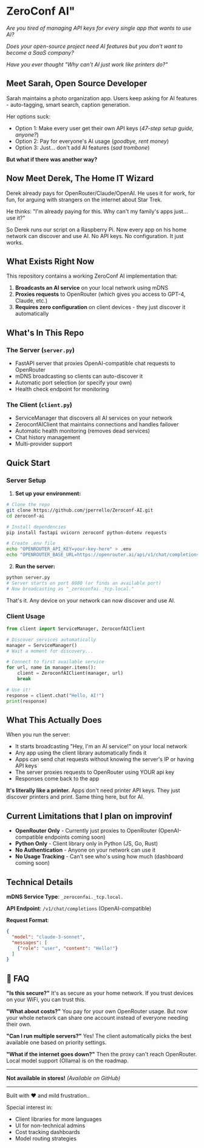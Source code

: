 # ZeroConf AI"

*Are you tired of managing API keys for every single app that wants to use AI?*

*Does your open-source project need AI features but you don't want to become a SaaS company?*

*Have you ever thought "Why can't AI just work like printers do?"*

## Meet Sarah, Open Source Developer

Sarah maintains a photo organization app. Users keep asking for AI features - auto-tagging, smart search, caption generation. 

Her options suck:
- Option 1: Make every user get their own API keys (*47-step setup guide, anyone?*)
- Option 2: Pay for everyone's AI usage (*goodbye, rent money*)
- Option 3: Just... don't add AI features (*sad trombone*)

**But what if there was another way?**

## Now Meet Derek, The Home IT Wizard

Derek already pays for OpenRouter/Claude/OpenAI. He uses it for work, for fun, for arguing with strangers on the internet about Star Trek.

He thinks: "I'm already paying for this. Why can't my family's apps just... use it?"

So Derek runs our script on a Raspberry Pi. Now every app on his home network can discover and use AI. No API keys. No configuration. It just works.

## What Exists Right Now

This repository contains a working ZeroConf AI implementation that:

1. **Broadcasts an AI service** on your local network using mDNS
2. **Proxies requests** to OpenRouter (which gives you access to GPT-4, Claude, etc.)
3. **Requires zero configuration** on client devices - they just discover it automatically

## What's In This Repo

### The Server (`server.py`)
- FastAPI server that proxies OpenAI-compatible chat requests to OpenRouter
- mDNS broadcasting so clients can auto-discover it
- Automatic port selection (or specify your own)
- Health check endpoint for monitoring

### The Client (`client.py`)
- ServiceManager that discovers all AI services on your network
- ZeroconfAIClient that maintains connections and handles failover
- Automatic health monitoring (removes dead services)
- Chat history management
- Multi-provider support 

## Quick Start

### Server Setup

1. **Set up your environment:**
```bash
# Clone the repo
git clone https://github.com/jperrello/Zeroconf-AI.git
cd zeroconf-ai

# Install dependencies
pip install fastapi uvicorn zeroconf python-dotenv requests

# Create .env file
echo "OPENROUTER_API_KEY=your-key-here" > .env
echo "OPENROUTER_BASE_URL=https://openrouter.ai/api/v1/chat/completions" >> .env
```

2. **Run the server:**
```bash
python server.py
# Server starts on port 8080 (or finds an available port)
# Now broadcasting as "_zeroconfai._tcp.local."
```

That's it. Any device on your network can now discover and use AI.

### Client Usage

```python
from client import ServiceManager, ZeroconfAIClient

# Discover services automatically
manager = ServiceManager()
# Wait a moment for discovery...

# Connect to first available service
for url, name in manager.items():
    client = ZeroconfAIClient(manager, url)
    break

# Use it!
response = client.chat("Hello, AI!")
print(response)
```

## What This Actually Does

When you run the server:
- It starts broadcasting "Hey, I'm an AI service!" on your local network
- Any app using the client library automatically finds it
- Apps can send chat requests without knowing the server's IP or having API keys
- The server proxies requests to OpenRouter using YOUR api key
- Responses come back to the app

**It's literally like a printer.** Apps don't need printer API keys. They just discover printers and print. Same thing here, but for AI.


## Current Limitations that I plan on improvinf 

- **OpenRouter Only** - Currently just proxies to OpenRouter (OpenAI-compatible endpoints coming soon)
- **Python Only** - Client library only in Python (JS, Go, Rust)
- **No Authentication** - Anyone on your network can use it 
- **No Usage Tracking** - Can't see who's using how much (dashboard coming soon)

## Technical Details

**mDNS Service Type**: `_zeroconfai._tcp.local.`

**API Endpoint**: `/v1/chat/completions` (OpenAI-compatible)

**Request Format**:
```json
{
  "model": "claude-3-sonnet",
  "messages": [
    {"role": "user", "content": "Hello!"}
  ]
}
```

## 🤔 FAQ

**"Is this secure?"**
It's as secure as your home network. If you trust devices on your WiFi, you can trust this.

**"What about costs?"**
You pay for your own OpenRouter usage. But now your whole network can share one account instead of everyone needing their own.

**"Can I run multiple servers?"**
Yes! The client automatically picks the best available one based on priority settings.

**"What if the internet goes down?"**
Then the proxy can't reach OpenRouter. Local model support (Ollama) is on the roadmap.


---

**Not available in stores!** *(Available on GitHub)*

---

Built with ❤️ and mild frustration..

Special interest in:
- Client libraries for more languages
- UI for non-technical admins
- Cost tracking dashboards
- Model routing strategies
